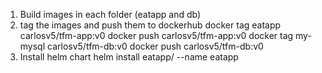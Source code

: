 1. Build images in each folder (eatapp and db)
2. tag the images and push them to dockerhub
docker tag eatapp carlosv5/tfm-app:v0
docker push carlosv5/tfm-app:v0
docker tag my-mysql carlosv5/tfm-db:v0
docker push carlosv5/tfm-db:v0
3. Install helm chart
helm install eatapp/ --name eatapp
